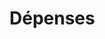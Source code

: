 # Dépenses














































































































































